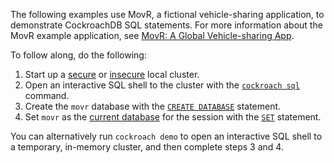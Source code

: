 The following examples use MovR, a fictional vehicle-sharing application, to demonstrate CockroachDB SQL statements. For more information about the MovR example application, see [MovR: A Global Vehicle-sharing App](movr.html).

To follow along, do the following:

1. Start up a [secure](secure-a-cluster.html) or [insecure](start-a-local-cluster.html) local cluster.
1. Open an interactive SQL shell to the cluster with the [`cockroach sql`](use-the-built-in-sql-client.html) command.
1. Create the `movr` database with the [`CREATE DATABASE`](create-table.html) statement.
1. Set `movr` as the [current database](sql-name-resolution.html#current-database) for the session with the [`SET`](set-vars.html) statement.

You can alternatively run `cockroach demo` to open an interactive SQL shell to a temporary, in-memory cluster, and then complete steps 3 and 4.
